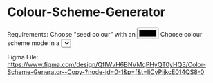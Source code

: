 # Colour-Scheme-Generator
 
Requirements:
    Choose "seed colour" with an <input type="color" />
    Choose colour scheme mode in a <select> box
    Clicking button makes request to The Color API to get a colour scheme
    Display the scheme colours and hex values on the page
    Stretch goal: click hex values/colour to copy to clipboard

Figma File: https://www.figma.com/design/QfIWvH6BNVMqPHyQT0yHQ3/Color-Scheme-Generator--Copy-?node-id=0-1&p=f&t=IiCyPijkcE014QS8-0